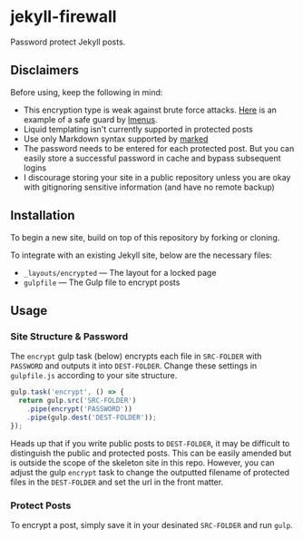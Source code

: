 # jekyll-firewall
Password protect Jekyll posts.

## Disclaimers
Before using, keep the following in mind:

- This encryption type is weak against brute force attacks. [Here](https://github.com/lllychen/jekyll-firewall/pull/3/commits/038ce8e143d1749375137589fca8e1401a82f4bf) is an example of a safe guard by [lmenus](https://github.com/lmenus).
- Liquid templating isn't currently supported in protected posts
- Use only Markdown syntax supported by [marked](https://marked.js.org)
- The password needs to be entered for each protected post. But you can easily store a successful password in cache and bypass subsequent logins
- I discourage storing your site in a public repository unless you are okay with gitignoring sensitive information (and have no remote backup)

## Installation
To begin a new site, build on top of this repository by forking or cloning.

To integrate with an existing Jekyll site, below are the necessary files:
- `_layouts/encrypted` &mdash; The layout for a locked page
- `gulpfile` &mdash; The Gulp file to encrypt posts

## Usage
### Site Structure &amp; Password
The `encrypt` gulp task (below) encrypts each file in `SRC-FOLDER` with `PASSWORD` and outputs it into `DEST-FOLDER`. Change these settings in `gulpfile.js` according to your site structure.

``` js
gulp.task('encrypt', () => {
  return gulp.src('SRC-FOLDER')
    .pipe(encrypt('PASSWORD'))
    .pipe(gulp.dest('DEST-FOLDER'));
});
```

Heads up that if you write public posts to `DEST-FOLDER`, it may be difficult to distinguish the public and protected posts. This can be easily amended but is outside the scope of the skeleton site in this repo. However, you can adjust the gulp `encrypt` task to change the outputted filename of protected files in the `DEST-FOLDER` and set the url in the front matter.

### Protect Posts
To encrypt a post, simply save it in your desinated `SRC-FOLDER` and run `gulp`.
